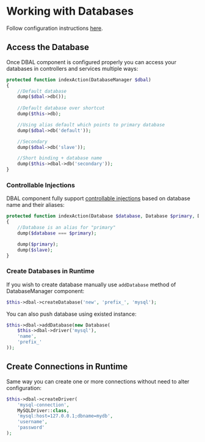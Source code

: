 # Working with Databases
Follow configuration instructions [here](/database/overview.md).

## Access the Database
Once DBAL component is configured properly you can access your databases in controllers and services multiple ways:

```php
protected function indexAction(DatabaseManager $dbal)
{
    //Default database
    dump($dbal->db());
    
    //Default database over shortcut
    dump($this->db);

    //Using alias default which points to primary database
    dump($dbal->db('default'));

    //Secondary
    dump($dbal->db('slave'));

    //Short binding + database name
    dump($this->dbal->db('secondary'));
}
```

### Controllable Injections
DBAL component fully support [controllable injections](/framework/container.md) based on database name and their aliases:

```php
protected function indexAction(Database $database, Database $primary, Database $slave)
{
    //Database is an alias for "primary"
    dump($database === $primary);

    dump($primary);
    dump($slave);
}
```

### Create Databases in Runtime
If you wish to create database manually use `addDatabase` method of DatabaseManager component:

```php
$this->dbal->createDatabase('new', 'prefix_', 'mysql');
```

You can also push database using existed instance:

```php
$this->dbal->addDatabase(new Database(
    $this->dbal->driver('mysql'),
    'name',
    'prefix_'
));
```

## Create Connections in Runtime
Same way you can create one or more connections without need to alter configuration:

```php
$this->dbal->createDriver(
    'mysql-connection',
    MySQLDriver::class,
    'mysql:host=127.0.0.1;dbname=mydb',
    'username',
    'password'
);
```